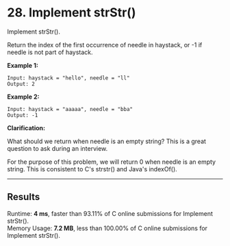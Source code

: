 # 28. Implement strStr()  

Implement strStr().  

Return the index of the first occurrence of needle in haystack, or -1 if needle is not part of haystack.  

**Example 1:**

    Input: haystack = "hello", needle = "ll"
    Output: 2

**Example 2:**

    Input: haystack = "aaaaa", needle = "bba"
    Output: -1

**Clarification:**

What should we return when needle is an empty string? This is a great question to ask during an interview.  

For the purpose of this problem, we will return 0 when needle is an empty string. This is consistent to C's strstr() and Java's indexOf().  

---
## Results  
Runtime: **4 ms**, faster than 93.11% of C online submissions for Implement strStr().  
Memory Usage: **7.2 MB**, less than 100.00% of C online submissions for Implement strStr().

